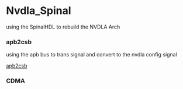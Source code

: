 # Nvdla_Spinal
using the SpinalHDL to rebuild the NVDLA Arch


### apb2csb
using the apb bus to trans signal and convert to the nvdla config signal

[apb2csb](https://github.com/xie-1399/Nvdla_Spinal/tree/main/Pic/apb2csb.png)


### CDMA
